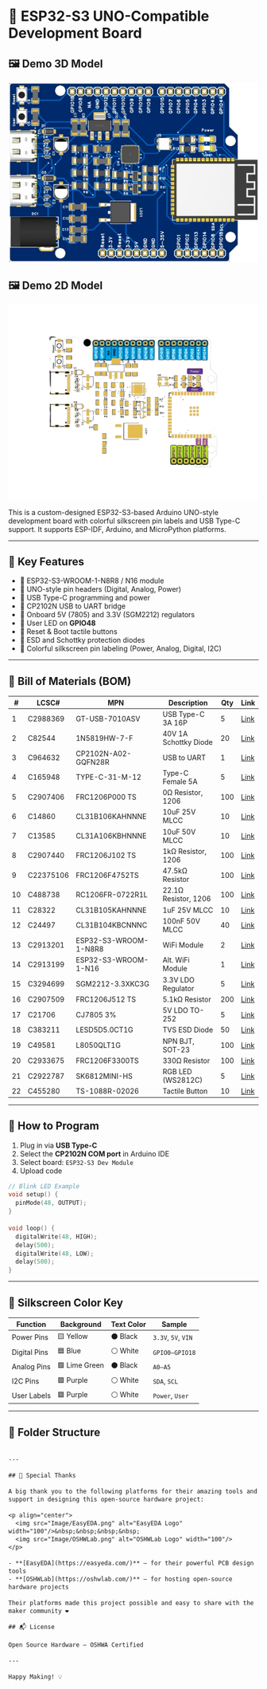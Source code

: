 # 🚀 **ESP32-S3 UNO-Compatible Development Board**

## 🖼️ Demo 3D Model
![PCB Demo 3D](Image/3d.png)

## 🖼️ Demo 2D Model
![PCB Demo 32](Image/2d.png)


This is a custom-designed ESP32-S3-based Arduino UNO-style development board with colorful silkscreen pin labels and USB Type-C support. It supports ESP-IDF, Arduino, and MicroPython platforms.

---

## 📌 **Key Features**

- 🔹 ESP32-S3-WROOM-1-N8R8 / N16 module
- 🔹 UNO-style pin headers (Digital, Analog, Power)
- 🔹 USB Type-C programming and power
- 🔹 CP2102N USB to UART bridge
- 🔹 Onboard 5V (7805) and 3.3V (SGM2212) regulators
- 🔹 User LED on **GPIO48**
- 🔹 Reset & Boot tactile buttons
- 🔹 ESD and Schottky protection diodes
- 🔹 Colorful silkscreen pin labeling (Power, Analog, Digital, I2C)

---

## 🧩 **Bill of Materials (BOM)**

| #  | LCSC#     | MPN                   | Description           | Qty | Link                                                                                                                                     |
| -- | --------- | --------------------- | --------------------- | --- | ---------------------------------------------------------------------------------------------------------------------------------------- |
| 1  | C2988369  | GT-USB-7010ASV        | USB Type-C 3A 16P     | 5   | [Link](https://lcsc.com/product-detail/usb-connectors_g-switch-gt-usb-7010asv_C2988369.html)                                             |
| 2  | C82544    | 1N5819HW-7-F          | 40V 1A Schottky Diode | 20  | [Link](https://lcsc.com/product-detail/schottky-diodes_diodes-1n5819hw-7-f_C82544.html)                                                  |
| 3  | C964632   | CP2102N-A02-GQFN28R   | USB to UART           | 1   | [Link](https://lcsc.com/product-detail/usb-converters_silicon-labs-cp2102n-a02-gqfn28r_C964632.html)                                     |
| 4  | C165948   | TYPE-C-31-M-12        | Type-C Female 5A      | 5   | [Link](https://lcsc.com/product-detail/usb-connectors_korean-hroparts-elec-type-c-31-m-12_C165948.html)                                  |
| 5  | C2907406  | FRC1206P000 TS        | 0Ω Resistor, 1206     | 100 | [Link](https://lcsc.com/product-detail/chip-resistor-surface-mount_fojan-frc1206p000-ts_C2907406.html)                                   |
| 6  | C14860    | CL31B106KAHNNNE       | 10uF 25V MLCC         | 10  | [Link](https://lcsc.com/product-detail/multilayer-ceramic-capacitors-mlcc-smd-smt_samsung-electro-mechanics-cl31b106kahnnne_C14860.html) |
| 7  | C13585    | CL31A106KBHNNNE       | 10uF 50V MLCC         | 10  | [Link](https://lcsc.com/product-detail/multilayer-ceramic-capacitors-mlcc-smd-smt_samsung-electro-mechanics-cl31a106kbhnnne_C13585.html) |
| 8  | C2907440  | FRC1206J102 TS        | 1kΩ Resistor, 1206    | 100 | [Link](https://lcsc.com/product-detail/chip-resistor-surface-mount_fojan-frc1206j102-ts_C2907440.html)                                   |
| 9  | C22375106 | FRC1206F4752TS        | 47.5kΩ Resistor       | 100 | [Link](https://lcsc.com/product-detail/chip-resistor-surface-mount_fojan-frc1206f4752ts_C22375106.html)                                  |
| 10 | C488738   | RC1206FR-0722R1L      | 22.1Ω Resistor, 1206  | 100 | [Link](https://lcsc.com/product-detail/chip-resistor-surface-mount_yageo-rc1206fr-0722r1l_C488738.html)                                  |
| 11 | C28322    | CL31B105KAHNNNE       | 1uF 25V MLCC          | 10  | [Link](https://lcsc.com/product-detail/multilayer-ceramic-capacitors-mlcc-smd-smt_samsung-electro-mechanics-cl31b105kahnnne_C28322.html) |
| 12 | C24497    | CL31B104KBCNNNC       | 100nF 50V MLCC        | 40  | [Link](https://lcsc.com/product-detail/multilayer-ceramic-capacitors-mlcc-smd-smt_samsung-electro-mechanics-cl31b104kbcnnnc_C24497.html) |
| 13 | C2913201  | ESP32-S3-WROOM-1-N8R8 | WiFi Module           | 2   | [Link](https://lcsc.com/product-detail/wifi-modules_espressif-esp32-s3-wroom-1-n8r8_C2913201.html)                                       |
| 14 | C2913199  | ESP32-S3-WROOM-1-N16  | Alt. WiFi Module      | 1   | [Link](https://lcsc.com/product-detail/wifi-modules_espressif-esp32-s3-wroom-1-n16_C2913199.html)                                        |
| 15 | C3294699  | SGM2212-3.3XKC3G      | 3.3V LDO Regulator    | 5   | [Link](https://lcsc.com/product-detail/voltage-regulators-linear-low-drop-out-ldo-regulators_sgmicro-sgm2212-3-3xkc3g-tr_C3294699.html)  |
| 16 | C2907509  | FRC1206J512 TS        | 5.1kΩ Resistor        | 200 | [Link](https://lcsc.com/product-detail/chip-resistor-surface-mount_fojan-frc1206j512-ts_C2907509.html)                                   |
| 17 | C21706    | CJ7805 3%             | 5V LDO TO-252         | 5   | [Link](https://lcsc.com/product-detail/voltage-regulators-linear-low-drop-out-ldo-regulators_jscj-cj7805-3_C21706.html)                  |
| 18 | C383211   | LESD5D5.0CT1G         | TVS ESD Diode         | 50  | [Link](https://lcsc.com/product-detail/esd-and-surge-protection-tvs-esd_lrc-lesd5d5-0ct1g_C383211.html)                                  |
| 19 | C49581    | L8050QLT1G            | NPN BJT, SOT-23       | 100 | [Link](https://lcsc.com/product-detail/bipolar-bjt_lrc-l8050qlt1g_C49581.html)                                                           |
| 20 | C2933675  | FRC1206F3300TS        | 330Ω Resistor         | 100 | [Link](https://lcsc.com/product-detail/chip-resistor-surface-mount_fojan-frc1206f3300ts_C2933675.html)                                   |
| 21 | C2922787  | SK6812MINI-HS         | RGB LED (WS2812C)     | 5   | [Link](https://lcsc.com/product-detail/rgb-leds-built-in-ic_opsco-optoelectronics-sk6812mini-hs_C2922787.html)                           |
| 22 | C455280   | TS-1088R-02026        | Tactile Button        | 10  | [Link](https://lcsc.com/product-detail/tactile-switches_xunpu-ts-1088r-02026_C455280.html)                                               |

---

## 🔧 **How to Program**

1. Plug in via **USB Type-C**
2. Select the **CP2102N COM port** in Arduino IDE
3. Select board: `ESP32-S3 Dev Module`
4. Upload code

```cpp
// Blink LED Example
void setup() {
  pinMode(48, OUTPUT);
}

void loop() {
  digitalWrite(48, HIGH);
  delay(500);
  digitalWrite(48, LOW);
  delay(500);
}
```

---

## 🎨 **Silkscreen Color Key**

| Function       | Background     | Text Color | Sample |
| -------------- | -------------- | ---------- | ------ |
| Power Pins     | 🟨 Yellow       | ⚫ Black    | `3.3V`, `5V`, `VIN` |
| Digital Pins   | 🟦 Blue         | ⚪ White    | `GPIO0–GPIO18`      |
| Analog Pins    | 🟩 Lime Green   | ⚫ Black    | `A0–A5`             |
| I2C Pins       | 🟪 Purple       | ⚪ White    | `SDA`, `SCL`        |
| User Labels    | 🟪 Purple       | ⚪ White    | `Power`, `User`     |
---

## 📁 **Folder Structure**


```

---

## 🙏 Special Thanks

A big thank you to the following platforms for their amazing tools and support in designing this open-source hardware project:

<p align="center">
  <img src="Image/EasyEDA.png" alt="EasyEDA Logo" width="100"/>&nbsp;&nbsp;&nbsp;&nbsp;
  <img src="Image/OSHWLab.png" alt="OSHWLab Logo" width="100"/>
</p>

- **[EasyEDA](https://easyeda.com/)** – for their powerful PCB design tools  
- **[OSHWLab](https://oshwlab.com/)** – for hosting open-source hardware projects

Their platforms made this project possible and easy to share with the maker community ❤️

## 📬 License

Open Source Hardware — OSHWA Certified

---

Happy Making! 💡
